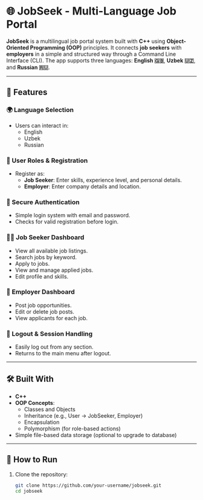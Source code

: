 # 🌐 JobSeek - Multi-Language Job Portal

**JobSeek** is a multilingual job portal system built with **C++** using **Object-Oriented Programming (OOP)** principles. It connects **job seekers** with **employers** in a simple and structured way through a Command Line Interface (CLI). The app supports three languages: **English 🇬🇧**, **Uzbek 🇺🇿**, and **Russian 🇷🇺**.

---

## 🚀 Features

### 🌍 Language Selection
- Users can interact in:
  - English
  - Uzbek
  - Russian

### 👤 User Roles & Registration
- Register as:
  - **Job Seeker**: Enter skills, experience level, and personal details.
  - **Employer**: Enter company details and location.

### 🔐 Secure Authentication
- Simple login system with email and password.
- Checks for valid registration before login.

### 🧑‍💼 Job Seeker Dashboard
- View all available job listings.
- Search jobs by keyword.
- Apply to jobs.
- View and manage applied jobs.
- Edit profile and skills.

### 🏢 Employer Dashboard
- Post job opportunities.
- Edit or delete job posts.
- View applicants for each job.

### 🔁 Logout & Session Handling
- Easily log out from any section.
- Returns to the main menu after logout.

---

## 🛠️ Built With

- **C++**
- **OOP Concepts**:
  - Classes and Objects
  - Inheritance (e.g., User → JobSeeker, Employer)
  - Encapsulation
  - Polymorphism (for role-based actions)
- Simple file-based data storage (optional to upgrade to database)

---
## 🧪 How to Run

1. Clone the repository:
   ```bash
   git clone https://github.com/your-username/jobseek.git
   cd jobseek


